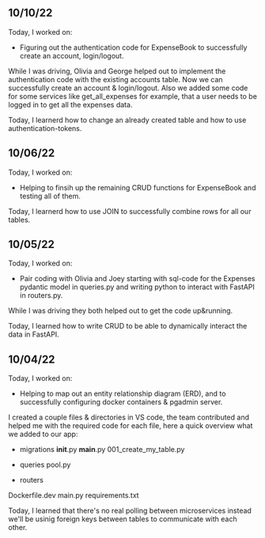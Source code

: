 ## 10/10/22

Today, I worked on:

* Figuring out the authentication code for ExpenseBook to successfully create an account, login/logout.

While I was driving, Olivia and George helped out to implement the authentication code with the existing accounts table. Now we can successfully create an account & login/logout. Also we added some code for some services like get_all_expenses for example, that a user needs to be logged in to get all the expenses data.

Today, I learnerd how to change an already created table and how to use authentication-tokens.



## 10/06/22

Today, I worked on:

* Helping to finsih up the remaining CRUD functions for ExpenseBook and testing all of them.

Today, I learnerd how to use JOIN to successfully combine rows for all our tables.



## 10/05/22

Today, I worked on:

* Pair coding with Olivia and Joey starting with sql-code for the Expenses pydantic model in queries.py and writing python to interact with FastAPI in routers.py.

While I was driving they both helped out to get the code up&running.

Today, I learned how to write CRUD to be able to dynamically interact the data in FastAPI.


## 10/04/22

Today, I worked on:

* Helping to map out an entity relationship diagram (ERD), and to successfully configuring docker containers & pgadmin server. 

I created a couple files & directories in VS code, the team contributed and helped me with the required code for each file, here a quick overview what we added to our app:

- migrations
__init__.py
__main__.py
001_create_my_table.py

- queries
pool.py

- routers

Dockerfile.dev
main.py
requirements.txt

Today, I learned that there's no real polling between microservices instead we'll be usinig foreign keys between tables to communicate with each other. 
